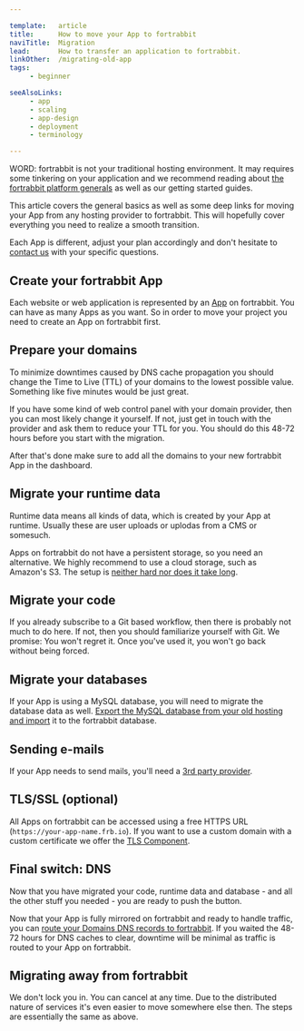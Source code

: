```yaml
---

template:   article
title:      How to move your App to fortrabbit
naviTitle:  Migration
lead:       How to transfer an application to fortrabbit.
linkOther:  /migrating-old-app
tags:
     - beginner

seeAlsoLinks:
     - app
     - scaling
     - app-design
     - deployment
     - terminology

---
```



WORD: fortrabbit is not your traditional hosting environment. It may requires some tinkering on your application and we recommend reading about [the fortrabbit platform generals](app) as well as our getting started guides. 

This article covers the general basics as well as some deep links for moving your App from any hosting provider to fortrabbit. This will hopefully cover everything you need to realize a smooth transition.

Each App is different, adjust your plan accordingly and don't hesitate to [contact us](http://www.fortrabbit.com/contact) with your specific questions.

## Create your fortrabbit App

Each website or web application is represented by an [App](app) on fortrabbit. You can have as many Apps as you want. So in order to move your project you need to create an App on fortrabbit first.

## Prepare your domains

To minimize downtimes caused by DNS cache propagation you should change the Time to Live (TTL) of your domains to the lowest possible value. Something like five minutes would be just great.

If you have some kind of web control panel with your domain provider, then you can most likely change it yourself. If not, just get in touch with the provider and ask them to reduce your TTL for you. You should do this 48-72 hours before you start with the migration.

After that's done make sure to add all the domains to your new fortrabbit App in the dashboard.

## Migrate your runtime data

Runtime data means all kinds of data, which is created by your App at runtime. Usually these are user uploads or uplodas from a CMS or somesuch.

<!-- TODO: change on asset storage launch -->

Apps on fortrabbit do not have a persistent storage, so you need an alternative. We highly recommend to use a cloud storage, such as Amazon's S3. The setup is [neither hard nor does it take long](http://blog.fortrabbit.com/new-app-cloud-storage-s3).

## Migrate your code

If you already subscribe to a Git based workflow, then there is probably not much to do here. If not, then you should familiarize yourself with Git. We promise: You won't regret it. Once you've used it, you won't go back without being forced.

## Migrate your databases

If your App is using a MySQL database, you will need to migrate the database data as well. [Export the MySQL database from your old hosting and import](mysql#toc-export-amp-import) it to the fortrabbit database.

## Sending e-mails

If your App needs to send mails, you'll need a [3rd party provider](external-services#toc-transactional-mails).

## TLS/SSL (optional)

All Apps on fortrabbit can be accessed using a free HTTPS URL (`https://your-app-name.frb.io`). If you want to use a custom domain with a custom certificate we offer the [TLS Component](tls).

## Final switch: DNS

Now that you have migrated your code, runtime data and database - and all the other stuff you needed - you are ready to push the button.

Now that your App is fully mirrored on fortrabbit and ready to handle traffic, you can [route your Domains DNS records to fortrabbit](domains#toc-route-a-custom-domain). If you waited the 48-72 hours for DNS caches to clear, downtime will be minimal as traffic is routed to your App on fortrabbit.

## Migrating away from fortrabbit

We don't lock you in. You can cancel at any time. Due to the distributed nature of services it's even easier to move somewhere else then. The steps are essentially the same as above.